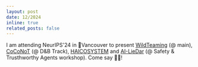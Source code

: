 ```yaml
---
layout: post
date: 12/2024
inline: true
related_posts: false
---
```


I am attending NeurIPS'24 in 🍁Vancouver to present 
[WildTeaming](https://arxiv.org/pdf/2406.18510) (@ main), [CoCoNoT](https://arxiv.org/abs/2407.12043) (@ D&B Track), [HAICOSYSTEM](https://arxiv.org/abs/2409.16427) and [AI-LieDar](https://openreview.net/pdf?id=ejgREMlnLa) (@ Safety & Trusthworthy Agents workshop). Come say 👋🏼! 
